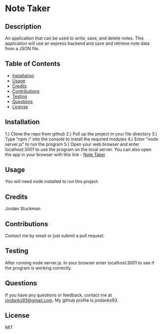 # Note Taker

  ## Description
  An application that can be used to write, save, and delete notes. This application will use an express backend and save and retrieve note data from a JSON file.

  ## Table of Contents
  * [Installation](#installation)
  * [Usage](#usage)
  * [Credits](#credits)
  * [Contributions](#contributions)
  * [Testing](#testing)
  * [Questions](#questions)
  * [License](#license)
   
  ## Installation
  1.) Clone the repo from github 2.) Pull up the project in your file directory 3.) Type "npm i" into the console to install the required modules 4.) Enter "node server.js" to run the program 5.) Open your web browser and enter localhost:3001 to use the program on the local server. You can also open the app in your browser with this link - [Note Taker](https://protected-citadel-64783.herokuapp.com/)

  ## Usage
  You will need node installed to run this project.
  ## Credits
  Jordan Stuckman
  ## Contributions
  Contact me by email or just submit a pull request.
  ## Testing
  After running node server.js. In your browser enter localhost:3001 to see if the program is working correctly.
  ## Questions
  If you have any questions or feedback, contact me at jordanks93@gmail.com.
  My github profile is jordanks93.
  ## License
  MIT
